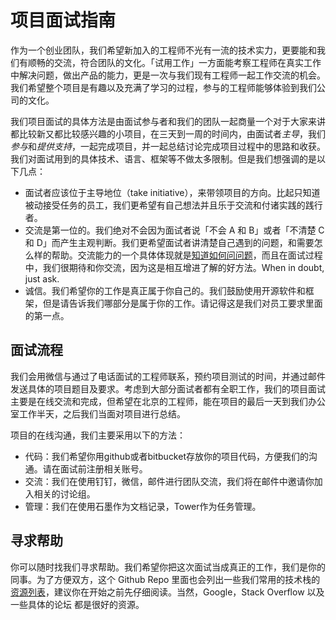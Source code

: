 # 项目面试指南

作为一个创业团队，我们希望新加入的工程师不光有一流的技术实力，更要能和我们有顺畅的交流，符合团队的文化。「试用工作」一方面能考察工程师在真实工作中解决问题，做出产品的能力，更是一次与我们现有工程师一起工作交流的机会。我们希望整个项目是有趣以及充满了学习的过程，参与的工程师能够体验到我们公司的文化。

我们项目面试的具体方法是由面试参与者和我们的团队一起商量一个对于大家来讲都比较新又都比较感兴趣的小项目，在三天到一周的时间内，由面试者*主导*，我们*参与*和*提供支持*，一起完成项目，并一起总结讨论完成项目过程中的思路和收获。我们对面试用到的具体技术、语言、框架等不做太多限制。但是我们想强调的是以下几点：

- 面试者应该位于主导地位（take initiative），来带领项目的方向。比起只知道被动接受任务的员工，我们更希望有自己想法并且乐于交流和付诸实践的践行者。
- 交流是第一位的。我们绝对不会因为面试者说「不会 A 和 B」或者「不清楚 C 和 D」而产生主观判断。我们更希望面试者讲清楚自己遇到的问题，和需要怎么样的帮助。交流能力的一个具体体现就是[知道如何问问题](http://www.catb.org/esr/faqs/smart-questions.html)，而且在面试过程中，我们很期待和你交流，因为这是相互增进了解的好方法。When in doubt, just ask.
- 诚信。我们希望你的工作是真正属于你自己的。我们鼓励使用开源软件和框架，但是请告诉我们哪部分是属于你的工作。请记得这是我们对员工要求里面的第一点。


## 面试流程

我们会用微信与通过了电话面试的工程师联系，预约项目测试的时间，并通过邮件发送具体的项目题目及要求。考虑到大部分面试者都有全职工作，我们的项目面试主要是在线交流和完成，但希望在北京的工程师，能在项目的最后一天到我们办公室工作半天，之后我们当面对项目进行总结。

项目的在线沟通，我们主要采用以下的方法：
- 代码：我们希望你用github或者bitbucket存放你的项目代码，方便我们的沟通。请在面试前注册相关账号。
- 交流：我们在使用钉钉，微信，邮件进行团队交流，我们将在邮件中邀请你加入相关的讨论组。
- 管理：我们在使用石墨作为文档记录，Tower作为任务管理。

## 寻求帮助

你可以随时找我们寻求帮助。我们希望你把这次面试当成真正的工作，我们是你的同事。为了方便双方，这个 Github Repo 里面也会列出一些我们常用的技术栈的[资源列表](https://github.com/icedropper/interview/tree/master/InterviewTips)，建议你在开始之前先仔细阅读。当然，Google，Stack Overflow 以及一些具体的论坛 都是很好的资源。
